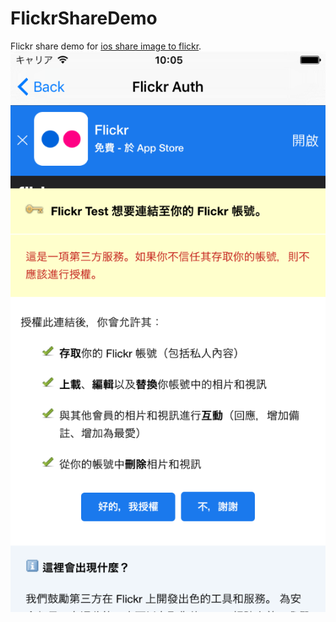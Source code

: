 # FlickrShareDemo
Flickr share demo for [ios share image to flickr]( http://www.tbago.com/ios/ios-share-image-to-flickr/).
 ![example](./simulator_flickr_screen.png)

